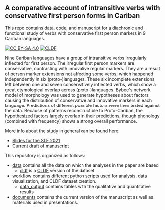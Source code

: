 ## A comparative account of intransitive verbs with conservative first person forms in Cariban 
This repo contains data, code, and manuscript for a diachronic and functional study of verbs with conservative first person markers in 9 Cariban languages.

[![CC BY-SA 4.0][cc-by-sa-shield]][cc-by-sa]
[![CLDF](https://img.shields.io/github/actions/workflow/status/fmatter/cariban_irregular_1/validation.yml?label=cldf)](https://github.com/fmatter/cariban_irregular_1/actions/workflows/validation.yml)

Nine Cariban languages have a group of intransitive verbs irregularly inflected for first person.
The irregular first person markers are conservative, contrasting with innovative regular markers.
They are a result of person marker extensions not affecting some verbs, which happened independently in six (proto-)languages.
These six incomplete extensions left between one and seven conservatively inflected verbs, which show a great etymological overlap across (proto-)languages.
Bybee's network model of morphology was used to generate hypotheses about factors causing the distribution of conservative and innovative markers in each language.
Predictions of different possible factors were then tested against the data.
Because of patterns reconstructible to Proto-Cariban, the hypothesized factors largely overlap in their predictions, though phonology (combined with frequency) shows a strong overall performance.

More info about the study in general can be found here:

* [Slides for the SLE 2021](documents/talks_abstracts/carib_irreg_SLE.pdf)
* [Current draft of manuscript](documents/cariban_underived.pdf)

This repository is organized as follows:

* [data](data) contains all the data on which the analyses in the paper are based
	* [cldf](data/cldf) is a [CLDF](https://cldf.clld.org/) version of the dataset
* [workflow](workflow) contains different python scripts used for analysis, data visualization, and CLDF dataset creation.
	* [data_output](workflow/data_output) contains tables with the qualitative and quantitative results
* [documents](documents) contains the current version of the manuscript as well as materials used in presentations.

[cc-by-sa-shield]: https://img.shields.io/badge/License-CC%20BY--SA%204.0-lightgreen.svg
[cc-by-sa]: http://creativecommons.org/licenses/by-sa/4.0/
